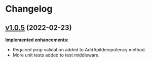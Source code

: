 # Changelog

## [v1.0.5](https://github.com/tanjuyayak/Istanbul.ApiIdempotency) (2022-02-23)

**Implemented enhancements:**

- Required prop validation added to AddApiIdempotency method.
- More unit tests added to test middleware.
